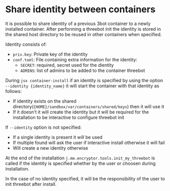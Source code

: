 # Share identity between containers

It is possible to share identity of a previous 3bot container to a newly installed container.
After performing a threebot init the identity is stored in the shared host directory to be reused in other containers when specified.

Identity consists of:

- `priv.key`: Private key of the identity
- `conf.toml`: File containing extra information for the identity:
  - `SECRET`: required, secret used for the dientity
  - `ADMINS`: list of admins to be added to the container threebot

During `jsx container-install` if an identity is specified by using the option `--identity {identity_name}` it will start the container with that identity as follows:

- If identity exists on the shared directory(`{HOME}/sandbox/var/containers/shared/keys`) then it will use it
- If it doesn't it will create the identity but it will be required for the installation to be interactive to configure threebot init

If `--identity` option is not specified:

- If a single identity is present it will be used
- If multiple found will ask the user if interactive install otherwise it will fail
- Will create a new identity otherwise

At the end of the installation `j.me.encryptor.tools.init_my_threebot` is called if the identity is specified whether by the user or choosen during installation.

In the case of no identity specified, it will be the responsibility of the user to init threebot after install.
